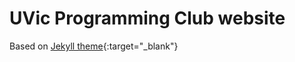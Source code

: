 # UVic Programming Club website
Based on [Jekyll theme](https://github.com/niklasbuschmann/contrast){:target="_blank"}